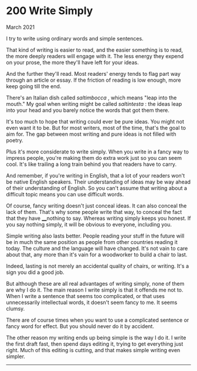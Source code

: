 # 200 Write Simply


  
 
  
 March 2021   
  
 I try to write using ordinary words and simple sentences.   
  
 That kind of writing is easier to read, and the easier something is to read, the more deeply readers will engage with it. The less energy they expend on your prose, the more they'll have left for your ideas.   
  
 And the further they'll read. Most readers' energy tends to flag part way through an article or essay. If the friction of reading is low enough, more keep going till the end.   
  
 There's an Italian dish called _saltimbocca_ , which means "leap into the mouth." My goal when writing might be called _saltintesta_ : the ideas leap into your head and you barely notice the words that got them there.   
  
 It's too much to hope that writing could ever be pure ideas. You might not even want it to be. But for most writers, most of the time, that's the goal to aim for. The gap between most writing and pure ideas is not filled with poetry.   
  
 Plus it's more considerate to write simply. When you write in a fancy way to impress people, you're making them do extra work just so you can seem cool. It's like trailing a long train behind you that readers have to carry.   
  
 And remember, if you're writing in English, that a lot of your readers won't be native English speakers. Their understanding of ideas may be way ahead of their understanding of English. So you can't assume that writing about a difficult topic means you can use difficult words.   
  
 Of course, fancy writing doesn't just conceal ideas. It can also conceal the lack of them. That's why some people write that way, to conceal the fact that they have 
[__](https://scholar.google.com/scholar?hl=en&as_sdt=0%2C5&q=hermeneutic+dialectics+hegemonic+modalities)nothing
 to say. Whereas writing simply keeps you honest. If you say nothing simply, it will be obvious to everyone, including you.   
  
 Simple writing also lasts better. People reading your stuff in the future will be in much the same position as people from other countries reading it today. The culture and the language will have changed. It's not vain to care about that, any more than it's vain for a woodworker to build a chair to last.   
  
 Indeed, lasting is not merely an accidental quality of chairs, or writing. It's a sign you did a good job.   
  
 But although these are all real advantages of writing simply, none of them are why I do it. The main reason I write simply is that it offends me not to. When I write a sentence that seems too complicated, or that uses unnecessarily intellectual words, it doesn't seem fancy to me. It seems clumsy.   
  
 There are of course times when you want to use a complicated sentence or fancy word for effect. But you should never do it by accident.   
  
 The other reason my writing ends up being simple is the way I do it. I write the first draft fast, then spend days editing it, trying to get everything just right. Much of this editing is cutting, and that makes simple writing even simpler.   
  
 
  
 
  
 
  
 

 
* * *
 

 

